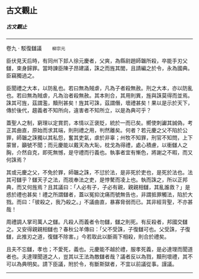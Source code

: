 

## 古文觀止

##### 古文觀止

* * *

卷九 ‧ 駁復讎議　　`柳宗元`

臣伏見天后時，有同州下邽人徐元慶者，父爽，為縣尉趙師韞所殺，卒能手刃父讎，束身歸罪。當時諫臣陳子昂建議，誅之而旌其閭，且請編之於令，永為國典。臣竊獨過之。

臣聞禮之大本，以防亂也。若曰無為賊虐，凡為子者殺無赦。刑之大本，亦以防亂也。若曰無為賊虐，凡為治者殺無赦。其本則合，其用則異，旌與誅莫得而並焉。誅其可旌，茲謂濫，黷刑甚矣！旌其可誅，茲謂僭，壞禮甚矣！果以是示於天下，傳於後代，趨義者不知所向，違害者不知所立，以是為典可乎？

蓋聖人之制，窮理以定賞罰，本情以正褒貶，統於一而已矣。嚮使刺讞其誠偽，考正其曲直，原始而求其端，則刑禮之用，判然離矣。何者？若元慶之父不陷於公罪，師韞之誅獨以其私怨，奮其吏氣，虐於非辜；州牧不知罪，刑官不知問，上下蒙冒，籲號不聞；而元慶能以戴天為大恥，枕戈為得禮，處心積慮，以衝讎人之胸，介然自克，即死無憾，是守禮而行義也。執事者宜有慚色，將謝之不暇，而又何誅焉？

其或元慶之父，不免於罪，師韞之誅，不愆於法，是非死於吏也，是死於法也。法其可讎乎？讎天子之法，而戕奉法之吏，是悖驁而凌上也。執而誅之，所以正邦典，而又何旌焉？且其議曰：「人必有子，子必有親，親親相讎，其亂誰救？」是惑於禮也甚矣！禮之所謂讎者，蓋以冤抑沈痛而號無告也，非謂抵罪觸法，陷於大戮。而曰：「彼殺之，我乃殺之。」不議曲直，暴寡脅弱而已。其非經背聖，不亦甚哉！

周禮調人掌司萬人之讎。凡殺人而義者令勿讎，讎之則死。有反殺者，邦國交讎之。又安得親親相讎也？春秋公羊傳曰：「父不受誅，子復讎可也。父受誅，子復讎，此推刃之道，復讎不除害。」今若取此以斷兩下相殺，則合於禮矣。

且夫不忘讎，孝也；不愛死，義也。元慶能不越於禮，服孝死義，是必達理而聞道者也。夫達理聞道之人，豈其以王法為敵讎者哉？議者反以為戮，黷刑壞禮，其不可以為典明矣。請下臣議，附於令，有斷斯獄者，不宜以前議從事。謹議。

* * *

